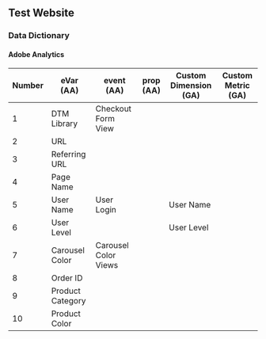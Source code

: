 ## Test Website

### Data Dictionary

#### Adobe Analytics
|Number|eVar (AA)|event (AA)|prop (AA)| Custom Dimension (GA) | Custom Metric (GA)|
|---|---|---|---|---|---|
|1|DTM Library|Checkout Form View| | | |
|2|URL| | | | |
|3|Referring URL| | | | |
|4|Page Name| | | | |
|5|User Name|User Login| |User Name| |
|6|User Level| | | User Level| |
|7|Carousel Color|Carousel Color Views| | | |
|8|Order ID| | | | |
|9|Product Category| | |  | |
|10|Product Color| | | | |
